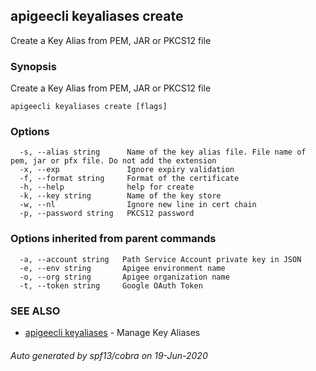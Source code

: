 ## apigeecli keyaliases create

Create a Key Alias from PEM, JAR or PKCS12 file

### Synopsis

Create a Key Alias from PEM, JAR or PKCS12 file

```
apigeecli keyaliases create [flags]
```

### Options

```
  -s, --alias string      Name of the key alias file. File name of pem, jar or pfx file. Do not add the extension
  -x, --exp               Ignore expiry validation
  -f, --format string     Format of the certificate
  -h, --help              help for create
  -k, --key string        Name of the key store
  -w, --nl                Ignore new line in cert chain
  -p, --password string   PKCS12 password
```

### Options inherited from parent commands

```
  -a, --account string   Path Service Account private key in JSON
  -e, --env string       Apigee environment name
  -o, --org string       Apigee organization name
  -t, --token string     Google OAuth Token
```

### SEE ALSO

* [apigeecli keyaliases](apigeecli_keyaliases.md)	 - Manage Key Aliases

###### Auto generated by spf13/cobra on 19-Jun-2020
